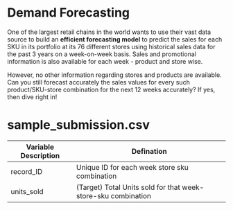 # Demand Forecasting

One of the largest retail chains in the world wants to use their vast data source to build an **efficient forecasting model** to predict the sales for each SKU in its portfolio at its 76 different stores using historical sales data for the past 3 years on a week-on-week basis. Sales and promotional information is also available for each week - product and store wise. 

However, no other information regarding stores and products are available. Can you still forecast accurately the sales values for every such product/SKU-store combination for the next 12 weeks accurately? If yes, then dive right in!

# sample_submission.csv


 Variable	Description | Defination
----------------------|------------
record_ID|Unique ID for each week store sku combination
units_sold|	(Target) Total Units sold for that week-store-sku combination


